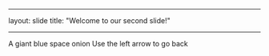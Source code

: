 ___
layout: slide
title: "Welcome to our second slide!"
___
A giant blue space onion
Use the left arrow to go back
